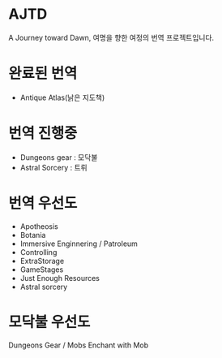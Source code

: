 # AJTD
A Journey toward Dawn, 여명을 향한 여정의 번역 프로젝트입니다.

# 완료된 번역
 - Antique Atlas(낡은 지도책)

# 번역 진행중
 - Dungeons gear : 모닥불
 - Astral Sorcery : 트뤼

# 번역 우선도
 - Apotheosis
 - Botania
 - Immersive Enginnering / Patroleum
 - Controlling
 - ExtraStorage
 - GameStages
 - Just Enough Resources
 - Astral sorcery
 
# 모닥불 우선도
Dungeons Gear / Mobs
Enchant with Mob
